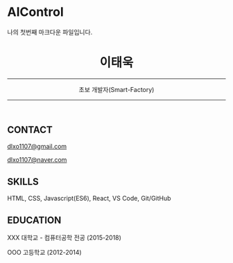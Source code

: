 # AIControl

나의 첫번째 마크다운 파일입니다.

<header id="header">
<!-- 이력서 헤더 : 이름과 타이틀 작성 -->
  <h1>이태욱</h1>
  <hr>
     초보 개발자(Smart-Factory)
 <hr>
</header>
<main>
  <article id="mainLeft">
    <section>
      <h2>CONTACT</h2>
      <!-- 소셜 미디어를 비롯한 연락처 정보 -->
      <p>
        <i class="fa fa-envelope" aria-hidden="true"></i>
        <a href="mailto:dlxo1107@gmail.com">dlxo1107@gmail.com</a>
      </p>
      <p>
        <i class="fa fa-facebook" aria-hidden="true"></i>
        <a href="dlxo1107@naveer.com">dlxo1107@naver.com</a>
      </p>
     
<section>
  <h2>SKILLS</h2>
  <!-- 자신이 잘할 수 있는 분야 -->
  <p>HTML, CSS, Javascript(ES6), React, VS Code, Git/GitHub </p>
</section>
<section>
  <h2>EDUCATION</h2>
  <!-- 학력 -->
  <p>XXX 대학교 - 컴퓨터공학 전공 (2015-2018)</p>
  <p>OOO 고등학교 (2012-2014)</p>  
</section>

